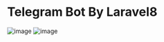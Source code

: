 # Telegram Bot By Laravel8
![image](https://user-images.githubusercontent.com/64443244/178147454-df9172ed-dd01-4bf8-9ff9-d3f20f38b592.png)
![image](https://user-images.githubusercontent.com/64443244/178147416-d98fc9bf-e1a3-49cb-822e-27d6c06bdfad.png)

